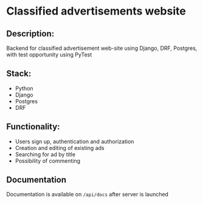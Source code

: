# Classified advertisements website 

## Description:
Backend for classified advertisement web-site using Django, DRF, Postgres, with test opportunity using PyTest

## Stack:
- Python
- Django
- Postgres
- DRF

## Functionality:

- Users sign up, authentication and authorization
- Creation and  editing of existing ads
- Searching for ad by title
- Possibility of commenting


## Documentation
Documentation is available on `/api/docs` after server is launched
